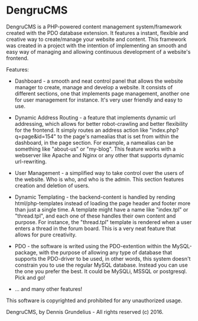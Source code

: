 # DengruCMS
DengruCMS is a PHP-powered content management system/framework created with the PDO database extension. It features a instant, flexible and creative way to create/manage your website and content. This framework was created in a project with the intention of implementing an smooth and easy way of managing and allowing continuous development of a website's frontend.

Features:
* Dashboard - a smooth and neat control panel that allows the website manager to create, manage and develop a website. It consists of different sections, one that implements page management, another one for user management for instance. It's very user friendly and easy to use.

* Dynamic Address Routing - a feature that implements dynamic url addressing, which allows for better robot-crawling and better flexibility for the frontend. It simply routes an address action like "index.php?q=page&id=154" to the page's namealias that is set from within the dashboard, in the page section. For example, a namealias can be something like "about-us" or "my-blog". This feature works with a webserver like Apache and Nginx or any other that supports dynamic url-rewriting.

* User Management - a simplified way to take control over the users of the website. Who is who, and who is the admin. This section features creation and deletion of users.

* Dynamic Templating - the backend-content is handled by rending html/php-templates instead of loading the page header and footer more than just a single time. A template might have a name like "index.tpl" or "thread.tpl", and each one of these handles their own content and purpose. For instance, the "thread.tpl" template is rendered when a user enters a thread in the forum board. This is a very neat feature that allows for pure creativity.

* PDO - the software is writed using the PDO-extention within the MySQL-package, with the purpose of allowing any type of database that supports the PDO-driver to be used, in other words, this system doesn't constrain you to use the regular MySQL database. Instead you can use the one you prefer the best. It could be MySQLi, MSSQL or postgresql. Pick and go!

* ... and many other features!


This software is copyrighted and prohibited for any unauthorized usage.

DengruCMS, by Dennis Grundelius - All rights reserved (c) 2016.
